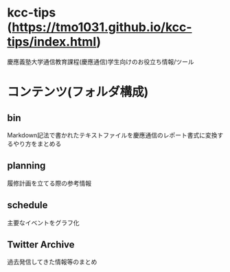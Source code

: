 # kcc-tips (https://tmo1031.github.io/kcc-tips/index.html)
慶應義塾大学通信教育課程(慶應通信)学生向けのお役立ち情報/ツール

# コンテンツ(フォルダ構成)
## bin
Markdown記法で書かれたテキストファイルを慶應通信のレポート書式に変換するやり方をまとめる

## planning
履修計画を立てる際の参考情報

## schedule
主要なイベントをグラフ化

## Twitter Archive
過去発信してきた情報等のまとめ
